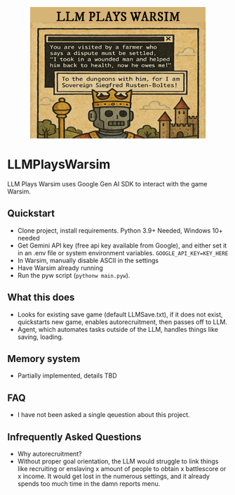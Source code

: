 <p align="center">
  <img src="img/llmplayswarsim.jpg" alt="Project Logo" width="400"/>
</p>

# LLMPlaysWarsim
 LLM Plays Warsim uses Google Gen AI SDK to interact with the game Warsim.

## Quickstart
- Clone project, install requirements. Python 3.9+ Needed, Windows 10+ needed
- Get Gemini API key (free api key available from Google), and either set it in an .env file or system environment variables.
```GOOGLE_API_KEY=KEY_HERE```
- In Warsim, manually disable ASCII in the settings
- Have Warsim already running
- Run the pyw script (```pythonw main.pyw```).

## What this does
- Looks for existing save game (default LLMSave.txt), if it does not exist, quickstarts new game, enables autorecruitment, then passes off to LLM.
- Agent, which automates tasks outside of the LLM, handles things like saving, loading.

## Memory system
- Partially implemented, details TBD

## FAQ 
- I have not been asked a single qeuestion about this project.

## Infrequently Asked Questions
- Why autorecruitment?
- Without proper goal orientation, the LLM would struggle to link things like recruiting or enslaving x amount of people to obtain x battlescore or x income. It would get lost in the numerous settings, and it already spends too much time in the damn reports menu.
